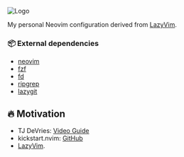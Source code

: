 ![Logo](https://raw.github.com/tanishqmanuja/static/main/banners/init.lua.png?maxAge=2592001)

My personal Neovim configuration derived from [LazyVim](https://github.com/LazyVim/LazyVim).

### 📦 External dependencies

- [neovim](https://github.com/neovim/neovim)
- [fzf](https://github.com/junegunn/fzf)
- [fd](https://github.com/sharkdp/fd)
- [ripgrep](https://github.com/BurntSushi/ripgrep)
- [lazygit](https://github.com/kdheepak/lazygit)

## 🔥 Motivation

- TJ DeVries: [Video Guide](https://youtu.be/m8C0Cq9Uv9o)
- kickstart.nvim: [GitHub](https://github.com/nvim-lua/kickstart.nvim)
- [LazyVim](https://github.com/LazyVim/LazyVim).
